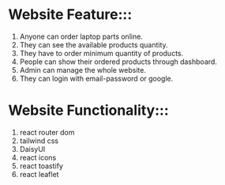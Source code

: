 # Website Feature:::
1. Anyone can order laptop parts online.
2. They can see the available products quantity.
3. They have to order minimum quantity of products.
4. People can show their ordered products through dashboard.
5. Admin can manage the whole website.
6. They can login with email-password or google.

# Website Functionality:::
1. react router dom
2. tailwind css
3. DaisyUI
4. react icons
5. react toastify
6. react leaflet
